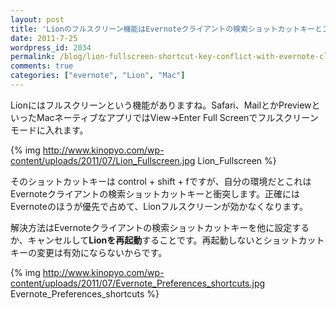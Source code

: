 ```yaml
---
layout: post
title: 'Lionのフルスクリーン機能はEvernoteクライアントの検索ショットカットキーとコンフリクト'
date: 2011-7-25
wordpress_id: 2034
permalink: /blog/lion-fullscreen-shortcut-key-conflict-with-evernote-client
comments: true
categories: ["evernote", "Lion", "Mac"]
---
```

Lionにはフルスクリーンという機能がありますね。Safari、MailとかPreviewといったMacネーティブなアプリではView->Enter Full Screenでフルスクリーンモードに入れます。

{% img http://www.kinopyo.com/wp-content/uploads/2011/07/Lion_Fullscreen.jpg Lion_Fullscreen %}

そのショットカットキーは control + shift + fですが、自分の環境だとこれはEvernoteクライアントの検索ショットカットキーと衝突します。正確にはEvernoteのほうが優先で占めて、Lionフルスクリーンが効かなくなります。

解決方法はEvernoteクライアントの検索ショットカットキーを他に設定するか、キャンセルして<strong>Lionを再起動</strong>することです。再起動しないとショットカットキーの変更は有効にならないからです。

{% img http://www.kinopyo.com/wp-content/uploads/2011/07/Evernote_Preferences_shortcuts.jpg Evernote_Preferences_shortcuts %}
